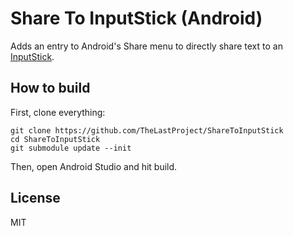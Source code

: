 # Share To InputStick (Android)

Adds an entry to Android's Share menu to directly share text to an [InputStick](http://inputstick.com/).

## How to build

First, clone everything:
```
git clone https://github.com/TheLastProject/ShareToInputStick
cd ShareToInputStick
git submodule update --init
```

Then, open Android Studio and hit build.

## License

MIT
